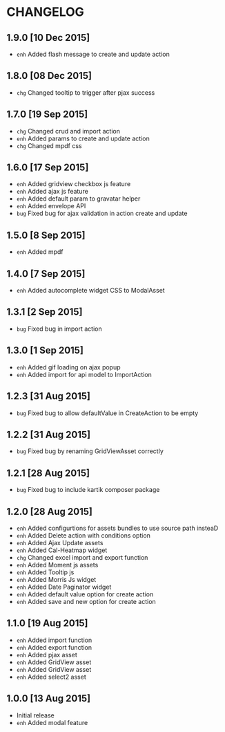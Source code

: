 CHANGELOG
=====

1.9.0 [10 Dec 2015]
-----

* `enh` Added flash message to create and update action

1.8.0 [08 Dec 2015]
-----

* `chg` Changed tooltip to trigger after pjax success

1.7.0 [19 Sep 2015]
-----

* `chg` Changed crud and import action
* `enh` Added params to create and update action
* `chg` Changed mpdf css

1.6.0 [17 Sep 2015]
-----

* `enh` Added gridview checkbox js feature
* `enh` Added ajax js feature
* `enh` Added default param to gravatar helper
* `enh` Added envelope API
* `bug` Fixed bug for ajax validation in action create and update

1.5.0 [8 Sep 2015]
-----

* `enh` Added mpdf

1.4.0 [7 Sep 2015]
-----

* `enh` Added autocomplete widget CSS to ModalAsset


1.3.1 [2 Sep 2015]
-----

* `bug` Fixed bug in import action

1.3.0 [1 Sep 2015]
-----

* `enh` Added gif loading on ajax popup
* `enh` Added import for api model to ImportAction

1.2.3 [31 Aug 2015]
-----

* `bug` Fixed bug to allow defaultValue in CreateAction to be empty

1.2.2 [31 Aug 2015]
-----

* `bug` Fixed bug by renaming GridViewAsset correctly

1.2.1 [28 Aug 2015]
-----

* `bug` Fixed bug to include kartik composer package

1.2.0 [28 Aug 2015]
-----

* `enh` Added configurtions for assets bundles to use source path insteaD
* `enh` Added Delete action with conditions option
* `enh` Added Ajax Update assets
* `enh` Added Cal-Heatmap widget
* `chg` Changed excel import and export function
* `enh` Added Moment js assets
* `enh` Added Tooltip js
* `enh` Added Morris Js widget
* `enh` Added Date Paginator widget
* `enh` Added default value option for create action
* `enh` Added save and new option for create action

1.1.0 [19 Aug 2015]
-----

* `enh` Added import function
* `enh` Added export function
* `enh` Added pjax asset
* `enh` Added GridView asset
* `enh` Added GridView asset
* `enh` Added select2 asset

1.0.0 [13 Aug 2015]
-----

* Initial release
* `enh` Added modal feature
